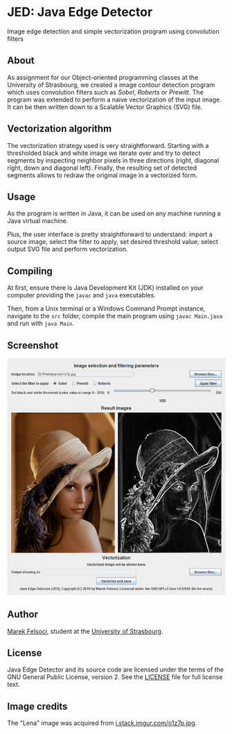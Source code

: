 # JED: Java Edge Detector

Image edge detection and simple vectorization program using convolution filters

## About

As assignment for our Object-oriented programming classes at the University of Strasbourg, we created a image contour detection program which uses convolution filters such as *Sobel*, *Roberts* or *Prewitt*. The program was extended to perform a naive vectorization of the input image. It can be then written down to a Scalable Vector Graphics (SVG) file.

## Vectorization algorithm

The vectorization strategy used is very straightforward. Starting with a thresholded black and white image we iterate over and try to detect segments by inspecting neighbor pixels in three directions (right, diagonal right, down and diagonal left). Finally, the resulting set of detected segments allows to redraw the original image in a vectorized form.

## Usage

As the program is written in Java, it can be used on any machine running a Java virtual machine.

Plus, the user interface is pretty straightforward to understand: import a source image, select the filter to apply, set desired threshold value, select output SVG file and perform vectorization.

## Compiling

At first, ensure there is Java Development Kit (JDK) installed on your computer providing the `javac` and `java` executables.

Then, from a Unix terminal or a Windows Command Prompt instance, navigate to the `src` folder, compile the main program using `javac Main.java` and run with `java Main`.

## Screenshot

![JED Screenshot](JED.PNG)

## Author

[Marek Felsoci](mailto:marek.felsoci@etu.unistra.fr), student at the [University of Strasbourg](http://www.unistra.fr).

## License

Java Edge Detector and its source code are licensed under the terms of the GNU General Public License, version 2. See the [LICENSE](LICENSE) file for full license text.

## Image credits

The "Lena" image was acquired from [i.stack.imgur.com/o1z7p.jpg](https://i.stack.imgur.com/o1z7p.jpg).

